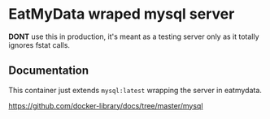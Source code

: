 EatMyData wraped mysql server
=============================

**DONT** use this in production, it's meant as a testing server only as it totally ignores fstat calls.


## Documentation

This container just extends `mysql:latest` wrapping the server in eatmydata.

https://github.com/docker-library/docs/tree/master/mysql